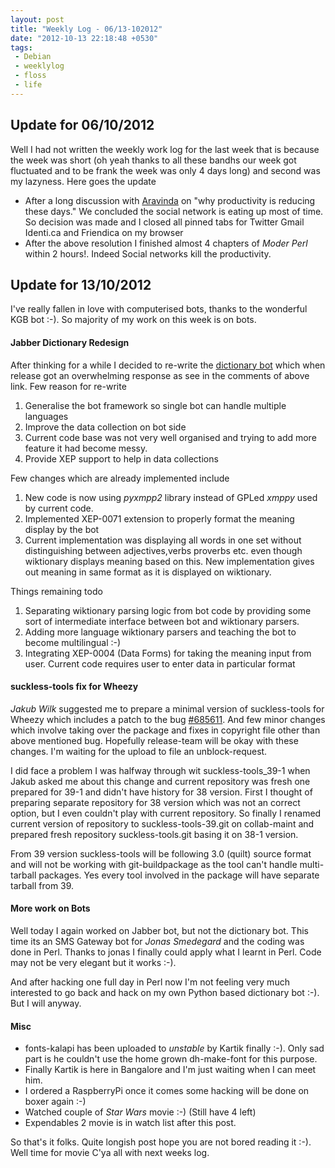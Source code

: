 ```yaml
---
layout: post
title: "Weekly Log - 06/13-102012"
date: "2012-10-13 22:18:48 +0530"
tags:
 - Debian
 - weeklylog
 - floss
 - life
---
```


Update for 06/10/2012
---------------------

Well I had not written the weekly work log for the last week that
is because the week was short (oh yeah thanks to all these bandhs
our week got fluctuated and to be frank the week was only 4 days
long) and second was my lazyness. Here goes the update
 * After a long discussion with [Aravinda](http://aravindavk.in) on
   "why productivity is reducing these days." We concluded the social
   network is eating up most of time. So decision was made and I closed
   all pinned tabs for Twitter Gmail Identi.ca and Friendica on my browser
 * After the above resolution I finished almost 4 chapters of *Moder Perl*
   within 2 hours!. Indeed Social networks kill the productivity.

Update for 13/10/2012
---------------------

I've really fallen in love with computerised bots, thanks to the wonderful
KGB bot :-). So majority of my work on this week is on bots.

#### Jabber Dictionary Redesign ####

After thinking for a while I decided to re-write the [dictionary bot](http://copyninja.info/2010/11/a-jabber-dictionary-bot-for-kannada.html)
which when release got an overwhelming response as see in the comments of
above link. Few reason for re-write
   1. Generalise the bot framework so single bot can handle multiple languages
   2. Improve the data collection on bot side
   3. Current code base was not very well organised and trying to add more feature
      it had become messy.
   4. Provide XEP support to help in data collections

Few changes which are already implemented include
   1. New code is now using *pyxmpp2* library instead of GPLed *xmppy* used by current 
      code.
   2. Implemented XEP-0071 extension to properly format the meaning display by the bot
   3. Current implementation was displaying all words in one set without distinguishing
      between adjectives,verbs proverbs etc. even though wiktionary displays meaning based
      on this. New implementation gives out meaning in same format as it is displayed on
      wiktionary.
      
Things remaining todo
   1. Separating wiktionary parsing logic from bot code by providing some sort of intermediate
      interface between bot and wiktionary parsers.
   2. Adding more language wiktionary parsers and teaching the bot to become multilingual :-)
   3. Integrating XEP-0004 (Data Forms) for taking the meaning input from user. Current code
      requires user to enter data in particular format

#### suckless-tools fix for Wheezy ####

*Jakub Wilk* suggested me to prepare a minimal version of suckless-tools for Wheezy which includes
a patch to the bug [#685611](http://bugs.debian.org/685611). And few minor changes which involve
taking over the package and fixes in copyright file other than above mentioned bug. Hopefully 
release-team will be okay with these changes. I'm waiting for the upload to file an unblock-request.

I did face a problem I was halfway through wit suckless-tools_39-1 when Jakub asked me about this
change and current repository was fresh one prepared for 39-1 and didn't have history for 38 version.
First I thought of preparing separate repository for 38 version which was not an correct option,
but I even couldn't play with current repository. So finally I renamed current version of repository
to suckless-tools-39.git on collab-maint and prepared fresh repository suckless-tools.git basing
it on 38-1 version. 

From 39 version suckless-tools will be following 3.0 (quilt) source format and will not be working
with git-buildpackage as the tool can't handle multi-tarball packages. Yes every tool involved in
the package will have separate tarball from 39.

#### More work on Bots ####

Well today I again worked on Jabber bot, but not the dictionary bot. This time its an SMS Gateway
bot for *Jonas Smedegard* and the coding was done in Perl. Thanks to jonas I finally could apply
what I learnt in Perl. Code may not be very elegant but it works :-).

And after hacking one full day in Perl now I'm not feeling very much interested to go back and 
hack on my own Python based dictionary bot :-). But I will anyway.

#### Misc ####

* fonts-kalapi has been uploaded to *unstable* by Kartik finally :-). Only sad part is he couldn't
  use the home grown dh-make-font for this purpose.
* Finally Kartik is here in Bangalore and I'm just waiting when I can meet him.
* I ordered a RaspberryPi once it comes some hacking will be done on boxer again :-)
* Watched couple of *Star Wars* movie :-) (Still have 4 left)
* Expendables 2 movie is in watch list after this post.

So that's it folks. Quite longish post hope you are not bored reading it :-). Well time for movie
C'ya all with next weeks log.


